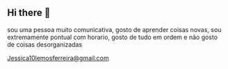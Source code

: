 ## Hi there 👋
sou uma pessoa muito comunicativa, gosto de aprender coisas novas, sou extremamente pontual com horario, gosto de tudo em ordem e não gosto de coisas desorganizadas 

Jessica10lemosferreira@gmail.com
